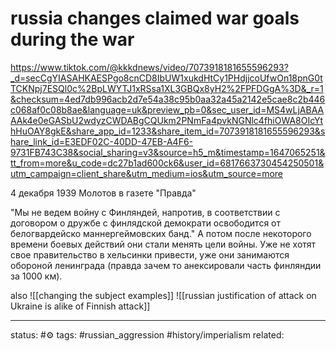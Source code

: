 # russia changes claimed war goals during the war

https://www.tiktok.com/@kkkdnews/video/7073918181655596293?_d=secCgYIASAHKAESPgo8cnCD8IbUW1xukdHtCy1PHdjjcoUfwOn18pnG0tTCKNpj7ESQl0c%2BpLWYTJ1xRSsa1XL3GBQx8yH2%2FPFDGgA%3D&_r=1&checksum=4ed7db996acb2d7e54a38c95b0aa32a45a2142e5cae8c2b446c068af0c08b8ae&language=uk&preview_pb=0&sec_user_id=MS4wLjABAAAAk4e0eGASbU2wdyzCWDABgCQUkm2PNmFa4pvkNGNlc4fhiOWA8OIcYthHuOAY8gkE&share_app_id=1233&share_item_id=7073918181655596293&share_link_id=E3EDF02C-40DD-47EB-A4F6-9731FB743C38&social_sharing=v3&source=h5_m&timestamp=1647065251&tt_from=more&u_code=dc27b1ad600ck6&user_id=6817663730454250501&utm_campaign=client_share&utm_medium=ios&utm_source=more

4 декабря 1939 Молотов в газете "Правда"

"Мы не ведем войну с Финляндей, напротив, в соответствии с договором о дружбе с финлядской демократи освободится от белогвардейско маннергеймовских банд."
А потом после некоторого времени боевых действий они стали менять цели войны.
Уже не хотят свое правительство в хельсинки привести, уже они занимаются обороной ленинграда (правда зачем то анексировали часть финляндии за 1000 км).

also 
![[changing the subject examples]]
![[russian justification of attack on Ukraine is alike of Finnish attack]]



---
status: #⚙️ 
tags: #russian_aggression #history/imperialism 
related: 